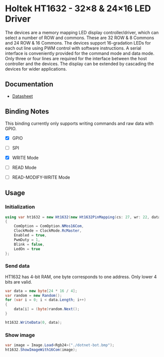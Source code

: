 ﻿# Holtek HT1632 - 32×8 & 24×16 LED Driver

The devices are a memory mapping LED display controller/driver, which can select a number of ROW and commons. These are 32 ROW & 8 Commons and 24 ROW & 16 Commons. The devices support 16-gradation LEDs for each out line using PWM control with software instructions. A serial interface is conveniently provided for the command mode and data mode. Only three or four lines are required for the interface between the host controller and the devices. The display can be extended by cascading the devices for wider applications.

## Documentation

- [Datasheet](https://www.holtek.com/documents/10179/116711/HT1632D_32D-2v100.pdf)

## Binding Notes

This binding currently only supports writing commands and raw data with GPIO.

- [X] GPIO
- [ ] SPI

- [X] WRITE Mode
- [ ] READ Mode
- [ ] READ-MODIFY-WRITE Mode

## Usage

### Initialization

```csharp
using var ht1632 = new Ht1632(new Ht1632PinMapping(cs: 27, wr: 22, data: 17), new GpioController())
{
    ComOption = ComOption.NMos16Com,
    ClockMode = ClockMode.RcMaster,
    Enabled = true,
    PwmDuty = 1,
    Blink = false,
    LedOn = true
};
```

### Send data

HT1632 has 4-bit RAM, one byte corresponds to one address. Only lower 4 bits are valid.

```csharp
var data = new byte[24 * 16 / 4];
var random = new Random();
for (var i = 0; i < data.Length; i++)
{
    data[i] = (byte)random.Next();
}

ht1632.WriteData(0, data);
```

### Show image

```csharp
var image = Image.Load<Rgb24>("./dotnet-bot.bmp");
ht1632.ShowImageWith16Com(image);
```
